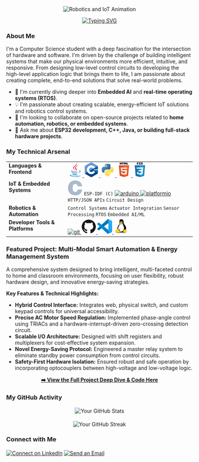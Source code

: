 <p align="center">
  <img src="https://github.com/ROCKER-RID/ROCKER-RID/blob/main/profileele.gif?raw=true" width="600" alt="Robotics and IoT Animation">
</p>

<p align="center">
  <a href="https://github.com/DenverCoderl/readme-typing-svg">
    <img src="https://readme-typing-svg.demolab.com?font=Fira+Code&weight=600&size=24&duration=4000&pause=1000&color=20C20E&center=true&vCenter=true&width=600&lines=Java+and+C%2B%2B+Developer;IoT+%26+Robotics+Enthusiast;Building+the+bridge+between+hardware+and+software." alt="Typing SVG" />
  </a>
</p>

<h3 align="left">About Me</h3>
<p>
I'm a Computer Science student with a deep fascination for the intersection of hardware and software. I'm driven by the challenge of building intelligent systems that make our physical environments more efficient, intuitive, and responsive. From designing low-level control circuits to developing the high-level application logic that brings them to life, I am passionate about creating complete, end-to-end solutions that solve real-world problems.
</p>

- 🌱 I'm currently diving deeper into **Embedded AI** and **real-time operating systems (RTOS)**.
- 💡 I'm passionate about creating scalable, energy-efficient IoT solutions and robotics control systems.
- 👯 I'm looking to collaborate on open-source projects related to **home automation, robotics, or embedded systems**.
- 💬 Ask me about **ESP32 development, C++, Java, or building full-stack hardware projects**.

<h3 align="left">My Technical Arsenal</h3>
<table>
  <tr>
    <td valign="top"><strong>Languages & Frontend</strong></td>
    <td><a href="https://www.java.com" target="_blank" rel="noreferrer"> <img src="https://raw.githubusercontent.com/devicons/devicon/master/icons/java/java-original.svg" alt="java" width="40" height="40"/> </a> <a href="https://www.cplusplus.com/" target="_blank" rel="noreferrer"> <img src="https://raw.githubusercontent.com/devicons/devicon/master/icons/cplusplus/cplusplus-original.svg" alt="cplusplus" width="40" height="40"/> </a> <a href="https://www.python.org" target="_blank" rel="noreferrer"> <img src="https://raw.githubusercontent.com/devicons/devicon/master/icons/python/python-original.svg" alt="python" width="40" height="40"/> </a> <a href="https://www.w3.org/html/" target="_blank" rel="noreferrer"> <img src="https://raw.githubusercontent.com/devicons/devicon/master/icons/html5/html5-original-wordmark.svg" alt="html5" width="40" height="40"/> </a> <a href="https://www.w3schools.com/css/" target="_blank" rel="noreferrer"> <img src="https://raw.githubusercontent.com/devicons/devicon/master/icons/css3/css3-original-wordmark.svg" alt="css3" width="40" height="40"/> </a></td>
  </tr>
  <tr>
    <td valign="top"><strong>IoT & Embedded Systems</strong></td>
    <td><a href="https://www.espressif.com/en/products/socs/esp32" target="_blank" rel="noreferrer"><img src="https://raw.githubusercontent.com/devicons/devicon/master/icons/c/c-original.svg" alt="C" width="40" height="40"/></a> <code>ESP-IDF (C)</code> <a href="https://www.arduino.cc/" target="_blank" rel="noreferrer"> <img src="https://cdn.jsdelivr.net/gh/devicons/devicon/icons/arduino/arduino-original-wordmark.svg" alt="arduino" width="40" height="40"/> </a> <a href="https://platformio.org/" target="_blank" rel="noreferrer"> <img src="https://raw.githubusercontent.com/devicons/devicon/master/icons/platformio/platformio-original.svg" alt="platformio" width="40" height="40"/> </a> <code>HTTP/JSON APIs</code> <code>Circuit Design</code></td>
  </tr>
  <tr>
    <td valign="top"><strong>Robotics & Automation</strong></td>
    <td><code>Control Systems</code> <code>Actuator Integration</code> <code>Sensor Processing</code> <code>RTOS</code> <code>Embedded AI/ML</code></td>
  </tr>
  <tr>
    <td valign="top"><strong>Developer Tools & Platforms</strong></td>
    <td><a href="https://git-scm.com/" target="_blank" rel="noreferrer"> <img src="https://www.vectorlogo.zone/logos/git-scm/git-scm-icon.svg" alt="git" width="40" height="40"/> </a> <a href="https://github.com/" target="_blank" rel="noreferrer"> <img src="https://raw.githubusercontent.com/devicons/devicon/master/icons/github/github-original.svg" alt="github" width="40" height="40"/> </a> <a href="https://code.visualstudio.com/" target="_blank" rel="noreferrer"> <img src="https://raw.githubusercontent.com/devicons/devicon/master/icons/vscode/vscode-original.svg" alt="vscode" width="40" height="40"/> </a> <a href="https://www.linux.org/" target="_blank" rel="noreferrer"> <img src="https://raw.githubusercontent.com/devicons/devicon/master/icons/linux/linux-original.svg" alt="linux" width="40" height="40"/> </a></td>
  </tr>
</table>

<h3 align="left">Featured Project: Multi-Modal Smart Automation & Energy Management System</h3>
<p>A comprehensive system designed to bring intelligent, multi-faceted control to home and classroom environments, focusing on user flexibility, robust hardware design, and innovative energy-saving strategies.</p>
<strong>Key Features & Technical Highlights:</strong>
<ul>
    <li><strong>Hybrid Control Interface:</strong> Integrates web, physical switch, and custom keypad controls for universal accessibility.</li>
    <li><strong>Precise AC Motor Speed Regulation:</strong> Implemented phase-angle control using TRIACs and a hardware-interrupt-driven zero-crossing detection circuit.</li>
    <li><strong>Scalable I/O Architecture:</strong> Designed with shift registers and multiplexers for cost-effective system expansion.</li>
    <li><strong>Novel Energy-Saving Protocol:</strong> Engineered a master relay system to eliminate standby power consumption from control circuits.</li>
    <li><strong>Safety-First Hardware Isolation:</strong> Ensured robust and safe operation by incorporating optocouplers between high-voltage and low-voltage logic.</li>
</ul>
<p align="center">
  <a href="https://github.com/ROCKER-RID/YOUR_PROJECT_REPO_NAME" target="_blank">
    <strong>➡️ View the Full Project Deep Dive & Code Here</strong>
  </a>
</p>

<h3 align="left">My GitHub Activity</h3>
<p align="center">
  <img align="center" src="https://github-readme-stats.vercel.app/api?username=ROCKER-RID&show_icons=true&theme=tokyonight&include_all_commits=true&count_private=true" alt="Your GitHub Stats"/>
  <br><br>
  <img align="center" src="https://streak-stats.demolab.com/?user=ROCKER-RID&theme=tokyonight" alt="Your GitHub Streak"/>
</p>

<h3 align="left">Connect with Me</h3>
<p align="left">
  <a href="https://linkedin.com/in/YOUR_LINKEDIN_USERNAME" target="blank"><img align="center" src="https://img.shields.io/badge/LinkedIn-0077B5?style=for-the-badge&logo=linkedin&logoColor=white" alt="Connect on LinkedIn" /></a>
  <a href="mailto:YOUR_EMAIL@example.com"><img align="center" src="https://img.shields.io/badge/Gmail-D14836?style=for-the-badge&logo=gmail&logoColor=white" alt="Send an Email" /></a>
</p>
